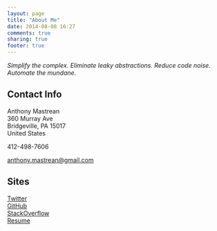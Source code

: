 ```yaml
---
layout: page
title: "About Me"
date: 2014-08-08 16:27
comments: true
sharing: true
footer: true
---
```


_Simplify the complex. Eliminate leaky abstractions. Reduce code noise. Automate the mundane._

## Contact Info

Anthony Mastrean  
360 Murray Ave  
Bridgeville, PA 15017  
United States  

412-498-7606

anthony.mastrean@gmail.com

## Sites

[Twitter](http://twitter.com/anthonymastrean/)  
[GitHub](http://github.com/anthonymastrean/)  
[StackOverflow](http://stackoverflow.com/users/3619/)  
[Resume](http://careers.stackoverflow.com/anthonymastrean/)  
